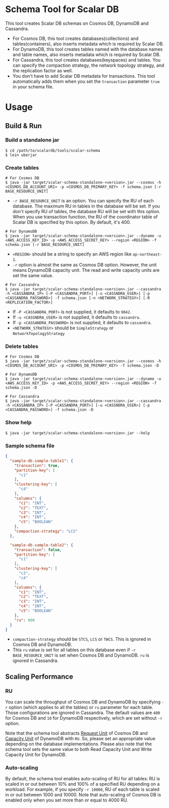 # Schema Tool for Scalar DB
This tool creates Scalar DB schemas on Cosmos DB, DynamoDB and Cassandra.
  - For Cosmos DB, this tool creates databases(collections) and tables(containers), also inserts metadata which is required by Scalar DB.
  - For DynamoDB, this tool creates tables named with the database names and table names, also inserts metadata which is required by Scalar DB.
  - For Cassandra, this tool creates databases(keyspaces) and tables. You can specify the compaction strategy, the network topology strategy, and the replication factor as well.
  - You don't have to add Scalar DB metadata for transactions. This tool automatically adds them when you set the `transaction` parameter `true` in your schema file.

# Usage

## Build & Run
### Build a standalone jar
```console
$ cd /path/to/scalardb/tools/scalar-schema
$ lein uberjar
```

### Create tables
```console
# For Cosmos DB
$ java -jar target/scalar-schema-standalone-<version>.jar --cosmos -h <COSMOS_DB_ACCOUNT_URI> -p <COSMOS_DB_PRIMARY_KEY> -f schema.json [-r BASE_RESOURCE_UNIT]
```
  - `-r BASE_RESOURCE_UNIT` is an option. You can specify the RU of each database. The maximum RU in tables in the database will be set. If you don't specify RU of tables, the database RU will be set with this option. When you use transaction function, the RU of the coordinator table of Scalar DB is specified by this option. By default, it's 400.

```console
# For DynamoDB
$ java -jar target/scalar-schema-standalone-<version>.jar --dynamo -u <AWS_ACCESS_KEY_ID> -p <AWS_ACCESS_SECRET_KEY> --region <REGION> -f schema.json [-r BASE_RESOURCE_UNIT]
```
  - `<REGION>` should be a string to specify an AWS region like `ap-northeast-1`.
  - `-r` option is almost the same as Cosmos DB option. However, the unit means DynamoDB capacity unit. The read and write capacity units are set the same value.

```console
# For Cassandra
$ java -jar target/scalar-schema-standalone-<version>.jar --cassandra -h <CASSANDRA_IP> [-P <CASSANDRA_PORT>] [-u <CASSNDRA_USER>] [-p <CASSANDRA_PASSWORD>] -f schema.json [-n <NETWORK_STRATEGY>] [-R <REPLICATION_FACTOR>]
```

  - If `-P <CASSANDRA_PORT>` is not supplied, it defaults to `9042`.
  - If `-u <CASSNDRA_USER>` is not supplied, it defaults to `cassandra`.
  - If `-p <CASSANDRA_PASSWORD>` is not supplied, it defaults to `cassandra`.
  - `<NETWORK_STRATEGY>` should be `SimpleStrategy` or `NetworkTopologyStrategy`

### Delete tables
```console
# For Cosmos DB
$ java -jar target/scalar-schema-standalone-<version>.jar --cosmos -h <COSMOS_DB_ACCOUNT_URI> -p <COSMOS_DB_PRIMARY_KEY> -f schema.json -D
```

```console
# For DynamoDB
$ java -jar target/scalar-schema-standalone-<version>.jar --dynamo -u <AWS_ACCESS_KEY_ID> -p <AWS_ACCESS_SECRET_KEY> --region <REGION> -f schema.json -D
```

```console
# For Cassandra
$ java -jar target/scalar-schema-standalone-<version>.jar --cassandra -h <CASSANDRA_IP> [-P <CASSANDRA_PORT>] [-u <CASSNDRA_USER>] [-p <CASSANDRA_PASSWORD>] -f schema.json -D
```

### Show help
```console
$ java -jar target/scalar-schema-standalone-<version>.jar --help
```

### Sample schema file
```json
{
  "sample-db.sample-table1": {
    "transaction": true,
    "partition-key": [
      "c1"
    ],
    "clustering-key": [
      "c4"
    ],
    "columns": {
      "c1": "INT",
      "c2": "TEXT",
      "c3": "INT",
      "c4": "INT",
      "c5": "BOOLEAN"
    },
    "compaction-strategy": "LCS"
  },

  "sample-db.sample-table2": {
    "transaction": false,
    "partition-key": [
      "c1"
    ],
    "clustering-key": [
      "c3",
      "c4"
    ],
    "columns": {
      "c1": "INT",
      "c2": "TEXT",
      "c3": "INT",
      "c4": "INT",
      "c5": "BOOLEAN"
    },
    "ru": 800
  }
}
```
- `compaction-strategy` should be `STCS`, `LCS` or `TWCS`. This is ignored in Cosmos DB and DynamoDB.
- This `ru` value is set for all tables on this database even if `-r BASE_RESOURCE_UNIT` is set when Cosmos DB and DynamoDB. `ru` is ignored in Cassandra.

## Scaling Performance

### RU
You can scale the throughput of Cosmos DB and DynamoDB by specifying `-r` option (which applies to all the tables) or `ru` parameter for each table. Those configurations are ignored in Cassandra. The default values are `400` for Cosmos DB and `10` for DynamoDB respectively, which are set without `-r` option.

Note that the schema tool abstracts [Request Unit](https://docs.microsoft.com/azure/cosmos-db/request-units) of Cosmos DB and [Capacity Unit](https://docs.aws.amazon.com/amazondynamodb/latest/developerguide/HowItWorks.ReadWriteCapacityMode.html#HowItWorks.ProvisionedThroughput.Manual) of DynamoDB with `RU`.
So, please set an appropriate value depending on the database implementations. Please also note that the schema tool sets the same value to both Read Capacity Unit and Write Capacity Unit for DynamoDB.

### Auto-scaling
By default, the schema tool enables auto-scaling of RU for all tables: RU is scaled in or out between 10% and 100% of a specified RU depending on a workload. For example, if you specify `-r 10000`, RU of each table is scaled in or out between 1000 and 10000. Note that auto-scaling of Cosmos DB is enabled only when you set more than or equal to 4000 RU.
